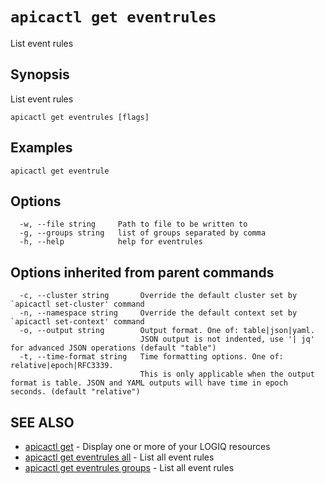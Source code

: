 # `apicactl get eventrules`

List event rules

## Synopsis

List event rules

```
apicactl get eventrules [flags]
```

## Examples

```
apicactl get eventrule
```

## Options

```
  -w, --file string     Path to file to be written to
  -g, --groups string   list of groups separated by comma
  -h, --help            help for eventrules
```

## Options inherited from parent commands

```
  -c, --cluster string       Override the default cluster set by `apicactl set-cluster' command
  -n, --namespace string     Override the default context set by `apicactl set-context' command
  -o, --output string        Output format. One of: table|json|yaml. 
                             JSON output is not indented, use '| jq' for advanced JSON operations (default "table")
  -t, --time-format string   Time formatting options. One of: relative|epoch|RFC3339. 
                             This is only applicable when the output format is table. JSON and YAML outputs will have time in epoch seconds. (default "relative")
```

## SEE ALSO

* [apicactl get](/get/apicactl_get)	 - Display one or more of your LOGIQ resources
* [apicactl get eventrules all](/get/apicactl_get_eventrules_all)	 - List all event rules
* [apicactl get eventrules groups](/get/apicactl_get_eventrules_groups)	 - List all event rules

